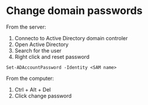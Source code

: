 # Change domain passwords

From the server:

1. Connecto to Active Directory domain controler
2. Open Active Directory
3. Search for the user
4. Right click and reset password

`Set-ADAccountPassword -Identity <SAM name>`

From the computer:

1. Ctrl + Alt + Del
2. Click change password
